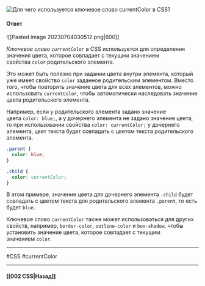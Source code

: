 ![Для чего используется ключевое слово `currentColor` в CSS?](https://youtu.be/trriSYNrHw4?t=549)

#### Ответ

![[Pasted image 20230704030512.png|600]]

*Ключевое слово `currentColor`* в CSS используется для определения значения цвета, которое совпадает с текущим значением свойства `color` родительского элемента.

Это может быть полезно при задании цвета внутри элемента, который уже имеет свойство `color` заданное родительским элементом. Вместо того, чтобы повторять значение цвета для всех элементов, можно использовать `currentColor`, чтобы автоматически наследовать значение цвета родительского элемента.

Например, если у родительского элемента задано значение цвета `color: blue;`, а у дочернего элемента не задано значение цвета, то при использовании свойства `color: currentColor;` у дочернего элемента, цвет текста будет совпадать с цветом текста родительского элемента.

```css
.parent {
  color: blue;
}

.child {
  color: currentColor;
}
```

В этом примере, значение цвета для дочернего элемента `.child` будет совпадать с цветом текста для родительского элемента `.parent`, то есть будет `blue`.

Ключевое слово `currentColor` также может использоваться для других свойств, например, `border-color`, `outline-color` и `box-shadow`, чтобы установить значение цвета, которое совпадает с текущим значением `color`.

___
#CSS #currentColor 

___

#### [[002 CSS|Назад]]